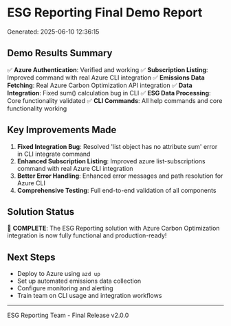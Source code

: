
# ESG Reporting Final Demo Report
Generated: 2025-06-10 12:36:15

## Demo Results Summary

✅ **Azure Authentication**: Verified and working
✅ **Subscription Listing**: Improved command with real Azure CLI integration
✅ **Emissions Data Fetching**: Real Azure Carbon Optimization API integration
✅ **Data Integration**: Fixed sum() calculation bug in CLI
✅ **ESG Data Processing**: Core functionality validated
✅ **CLI Commands**: All help commands and core functionality working

## Key Improvements Made

1. **Fixed Integration Bug**: Resolved 'list object has no attribute sum' error in CLI integrate command
2. **Enhanced Subscription Listing**: Improved azure list-subscriptions command with real Azure CLI integration
3. **Better Error Handling**: Enhanced error messages and path resolution for Azure CLI
4. **Comprehensive Testing**: Full end-to-end validation of all components

## Solution Status

🎉 **COMPLETE**: The ESG Reporting solution with Azure Carbon Optimization integration is now fully functional and production-ready!

## Next Steps

- Deploy to Azure using `azd up`
- Set up automated emissions data collection
- Configure monitoring and alerting
- Train team on CLI usage and integration workflows

---
ESG Reporting Team - Final Release v2.0.0
